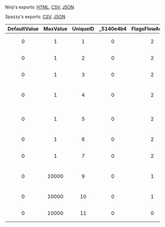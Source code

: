 Ninji's exports: [HTML](https://wuffs.org/acnh/bcsv_160/html/EventFlagsHouseParam.html), [CSV](https://wuffs.org/acnh/bcsv_160/csv/EventFlagsHouseParam.csv), [JSON](https://wuffs.org/acnh/bcsv_160/json/EventFlagsHouseParam.json)

Spazzy's exports: [CSV](https://github.com/McSpazzy/acnh-csv/blob/master/EventFlagsHouseParam.csv), [JSON](https://github.com/McSpazzy/acnh-json/blob/master/EventFlagsHouseParam.json)

| DefaultValue | MaxValue | UniqueID | _5140e4b4 | FlagsFlowAccess | Key | Name |
|:--:|:--:|:--:|:--:|:--:|:--:|:--:|
| 0 | 1 | 1 | 0 | 2 | 'HouseOrder1' | 'テント→6x6増築申込' | 
| 0 | 1 | 2 | 0 | 2 | 'HouseOrder2' | '6x6→8x8増築申込' | 
| 0 | 1 | 3 | 0 | 2 | 'HouseOrder3' | '8x8→8x8+奥増築申込' | 
| 0 | 1 | 4 | 0 | 2 | 'HouseOrder4' | '8x8+奥→8x8+奥左増築申込' | 
| 0 | 1 | 5 | 0 | 2 | 'HouseOrder5' | '8x8+奥左→8x8+奥左右増築申込' | 
| 0 | 1 | 6 | 0 | 2 | 'HouseOrder6' | '8x8+奥左右→2F増築申込' | 
| 0 | 1 | 7 | 0 | 2 | 'HouseOrder7' | '2F→地下増築申込' | 
| 0 | 10000 | 9 | 0 | 1 | 'CountHouseBuild' | 'テントから家になって何日目か' | 
| 0 | 10000 | 10 | 0 | 1 | 'CountUnderGroundBuild' | '地下室ができて何日目か' | 
| 0 | 10000 | 11 | 0 | 0 | 'CountHouseExtension' | '最後に増築してからの日数' | 

